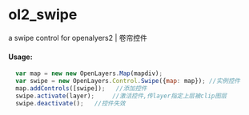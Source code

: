 # ol2_swipe  
a swipe control for openalyers2 |  卷帘控件

#### Usage:
```js
  var map = new new OpenLayers.Map(mapdiv);   
  var swipe = new OpenLayers.Control.Swipe({map: map}); //实例控件   
  map.addControls([swipe]);   //添加控件    
  swipe.activate(layer);     //激活控件,传layer指定上层被clip图层 
  swipe.deactivate();   //控件失效
```



